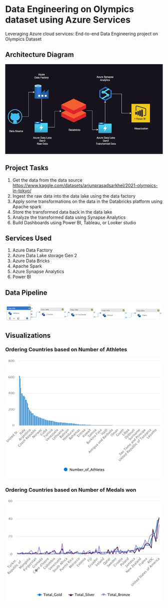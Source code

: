 # Data Engineering on Olympics dataset using Azure Services
Leveraging Azure cloud services: End-to-end Data Engineering project on Olympics Dataset

## Architecture Diagram
<img src="img/Architecture.jpeg">

## Project Tasks
1.	Get the data from the data source 
https://www.kaggle.com/datasets/arjunprasadsarkhel/2021-olympics-in-tokyo/
2.	Ingest the raw data into the data lake using the data factory 
3.	Apply some transformations on the data in the Databricks platform using Apache spark
4.	Store the transformed data back in the data lake 
5.	Analyze the transformed data using Synapse Analytics 
6.	Build Dashboards using Power BI, Tableau, or Looker studio

## Services Used
1. Azure Data Factory
2. Azure Data Lake storage Gen 2
3. Azure Data Bricks
4. Apache Spark
5. Azure Synapse Analytics
6. Power BI

## Data Pipeline
<img src="img/Data_pipeline.png">

## Visualizations
### Ordering Countries based on Number of Athletes
<img src="img/Countries-Number_Of_Athletes.jpeg">

### Ordering Countries based on Number of Medals won
<img src="img/Countries_Medals.jpeg">

